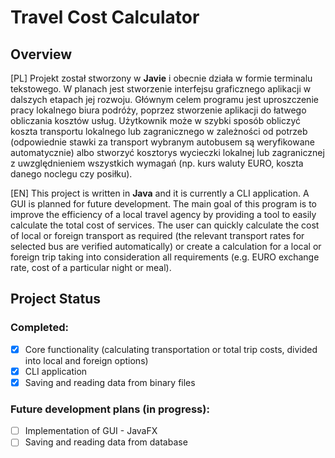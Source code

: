 # Travel Cost Calculator
## Overview
[PL]
Projekt został stworzony w **Javie** i obecnie działa w formie terminalu tekstowego. W planach jest stworzenie interfejsu graficznego aplikacji w dalszych etapach jej rozwoju. Głównym celem programu jest uproszczenie pracy lokalnego biura podróży, poprzez stworzenie aplikacji do łatwego obliczania kosztów usług. Użytkownik może w szybki sposób obliczyć koszta transportu lokalnego lub zagranicznego w zależności od potrzeb (odpowiednie stawki za transport wybranym autobusem są weryfikowane automatycznie) albo stworzyć kosztorys wycieczki lokalnej lub zagranicznej z uwzględnieniem wszystkich wymagań (np. kurs waluty EURO, koszta danego noclegu czy posiłku).

[EN]
This project is written in **Java** and it is currently a CLI application. A GUI is planned for future development. The main goal of this program is to improve the efficiency of a local travel agency by providing a tool to easily calculate the total cost of services. The user can quickly calculate the cost of local or foreign transport as required (the relevant transport rates for selected bus are verified automatically) or create a calculation for a local or foreign trip taking into consideration all requirements (e.g. EURO exchange rate, cost of a particular night or meal).

## Project Status

### Completed:
- [x] Core functionality (calculating transportation or total trip costs, divided into local and foreign options)
- [x] CLI application
- [x] Saving and reading data from binary files

### Future development plans (in progress):
- [ ] Implementation of GUI - JavaFX
- [ ] Saving and reading data from database
